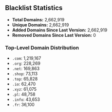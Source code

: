 ## Blacklist Statistics

- **Total Domains:** 2,662,919
- **Unique Domains:** 2,662,919
- **Added Domains Since Last Version:** 2,662,919
- **Removed Domains Since Last Version:** 0

### Top-Level Domain Distribution

-  `.com`: 1,219,167
-  `.org`: 228,269
-  `.net`: 169,863
-  `.shop`: 73,113
-  `.top`: 65,828
-  `.io`: 62,470
-  `.xyz`: 61,075
-  `.pl`: 48,758
-  `.info`: 43,653
-  `.fr`: 36,100
